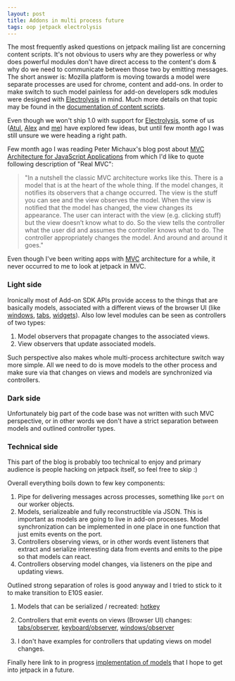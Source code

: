 ```yaml
---
layout: post
title: Addons in multi process future
tags: oop jetpack electrolysis
---
```


The most frequently asked questions on jetpack mailing list are concerning
content scripts. It's not obvious to users why are they powerless or why does
powerful modules don't have direct access to the content's dom & why do we
need to communicate between those two by emitting messages. The short answer is:
Mozilla platform is moving towards a model were separate processes are used for
chrome, content and add-ons. In order to make switch to such model painless for
add-on developers sdk modules were designed with [Electrolysis] in mind. Much
more details on that topic may be found in the [documentation of content
scripts].

Even though we won't ship 1.0 with support for [Electrolysis], some of us
([Atul][E10S-atul], [Alex][E10S-alex] and [me][E10S-me]) have explored few
ideas, but until few month ago I was still unsure we were heading a right
path.

Few month ago I was reading Peter Michaux's blog post about [MVC Architecture
for JavaScript Applications] from which I'd like to quote following description
of "Real MVC":

> "In a nutshell the classic MVC architecture works like this. There is a model
> that is at the heart of the whole thing. If the model changes, it notifies
> its observers that a change occurred. The view is the stuff you can see and
> the view observes the model. When the view is notified that the model has
> changed, the view changes its appearance. The user can interact with the
> view (e.g. clicking stuff) but the view doesn’t know what to do. So the view
> tells the controller what the user did and assumes the controller knows what
> to do. The controller appropriately changes the model. And around and
> around it goes."

Even though I've been writing apps with [MVC] architecture for a while, it never
occurred to me to look at jetpack in MVC.

### Light side ###

Ironically most of Add-on SDK APIs provide access to the things that are
basically models, associated with a different views of the browser UI (like
[windows], [tabs], [widgets]). Also low level modules can be seen as controllers
of two types:

 1. Model observers that propagate changes to the associated views.
 2. View observers that update associated models.

Such perspective also makes whole multi-process architecture switch way more
simple. All we need to do is move models to the other process and make sure via
that changes on views and models are synchronized via controllers.

### Dark side ###

Unfortunately big part of the code base was not written with such MVC
perspective, or in other words we don't have a strict separation between models
and outlined controller types.

### Technical side ###

This part of the blog is probably too technical to enjoy and primary audience
is people hacking on jetpack itself, so feel free to skip :)

Overall everything boils down to few key components:

1. Pipe for delivering messages across processes, something like `port` on our
   worker objects.
2. Models, serializeable and fully reconstructible via JSON. This is important
   as models are going to live in add-on processes. Model synchronization can
   be implemented in one place in one function that just emits events on the
   port.
3. Controllers observing views, or in other words event listeners that extract
   and serialize interesting data from events and emits to the pipe so that
   models can react.
4. Controllers observing model changes, via listeners on the pipe and updating
   views.

Outlined strong separation of roles is good anyway and I tried to stick to it
to make transition to E10S easier.

1. Models that can be serialized / recreated:
[hotkey](https://github.com/mozilla/addon-sdk/blob/master/packages/addon-kit/lib/hotkeys.js)

2. Controllers that emit events on views (Browser UI) changes:
[tabs/observer](https://github.com/mozilla/addon-sdk/blob/master/packages/api-utils/lib/tabs/observer.js),
[keyboard/observer](https://github.com/mozilla/addon-sdk/blob/master/packages/api-utils/lib/keyboard/observer.js),
[windows/observer](https://github.com/mozilla/addon-sdk/blob/master/packages/api-utils/lib/windows/observer.js)

3. I don't have examples for controllers that updating views on model changes.

Finally here link to in progress [implementation of models] that I hope to get
into jetpack in a future.

[documentation of content scripts]:https://jetpack.mozillalabs.com/sdk/latest/docs/dev-guide/addon-development/web-content.html
[Electrolysis]:https://wiki.mozilla.org/Electrolysis "The Mozilla platform that uses separate processes to display browser UI, web content, and plugins."
[E10S-atul]:https://github.com/toolness/jetpack-e10s "Jetpack + Electrolysis Integration Package"
[E10S-alex]:https://github.com/ochameau/jetpack-oop "Experimental use of Out-Of-Process capabilities in firefox 4"
[E10S-me]:https://github.com/Gozala/vats "Prototype implementation of vats for Jetpack"
[MVC]:http://en.wikipedia.org/wiki/Model-view-controller "Model View Controller"
[MVC Architecture for JavaScript Applications]:http://peter.michaux.ca/articles/mvc-architecture-for-javascript-applications "I really reccomnd to read this"
[windows]:https://jetpack.mozillalabs.com/sdk/latest/docs/packages/addon-kit/docs/windows.html "Windows module documentation"
[tabs]:https://jetpack.mozillalabs.com/sdk/latest/docs/packages/addon-kit/docs/tabs.html "Tabs module documentation"
[widgets]:https://jetpack.mozillalabs.com/sdk/latest/docs/packages/addon-kit/docs/widget.html "Widget module documentation"
[implementation of models]:https://github.com/Gozala/models/blob/master/lib/models.js "M form MVC "
